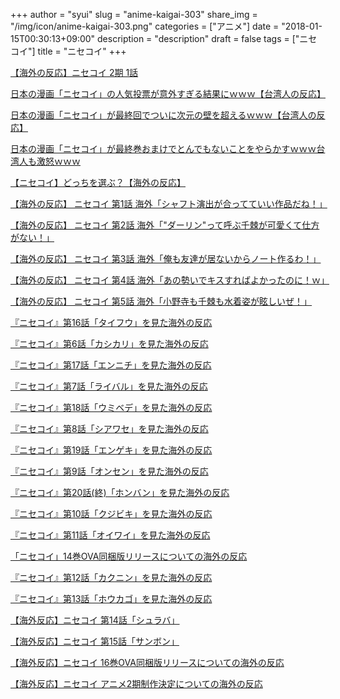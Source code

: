 +++
author = "syui"
slug = "anime-kaigai-303"
share_img = "/img/icon/anime-kaigai-303.png"
categories = ["アニメ"]
date = "2018-01-15T00:30:13+09:00"
description = "description"
draft = false
tags = ["ニセコイ"]
title = "ニセコイ"
+++



<a href="http://don32111.blog.fc2.com/blog-entry-42.html" rel="nofollow" target="_blank" title="【海外の反応】ニセコイ 2期 1話">【海外の反応】ニセコイ 2期 1話</a>

<a href="http://kaola.jp/2016/04/01/421994/" rel="nofollow" target="_blank" title="日本の漫画「ニセコイ」の人気投票が意外すぎる結果にｗｗｗ【台湾人の反応】">日本の漫画「ニセコイ」の人気投票が意外すぎる結果にｗｗｗ【台湾人の反応】</a>

<a href="http://kaola.jp/2016/08/14/430812/" rel="nofollow" target="_blank" title="日本の漫画「ニセコイ」が最終回でついに次元の壁を超えるｗｗｗ【台湾人の反応】">日本の漫画「ニセコイ」が最終回でついに次元の壁を超えるｗｗｗ【台湾人の反応】</a>

<a href="http://kaola.jp/2016/10/09/434496/" rel="nofollow" target="_blank" title="日本の漫画「ニセコイ」が最終巻おまけでとんでもないことをやらかすｗｗｗ台湾人も激怒ｗｗｗ">日本の漫画「ニセコイ」が最終巻おまけでとんでもないことをやらかすｗｗｗ台湾人も激怒ｗｗｗ</a>

<a href="http://rakurakuhonyaku.blog.fc2.com/blog-entry-22.html" rel="nofollow" target="_blank" title="【ニセコイ】どっちを選ぶ？【海外の反応】">【ニセコイ】どっちを選ぶ？【海外の反応】</a>

<a href="http://rollingworld.blog.fc2.com/blog-entry-369.html" rel="nofollow" target="_blank" title="【海外の反応】 ニセコイ 第1話 海外「シャフト演出が合ってていい作品だね！」">【海外の反応】 ニセコイ 第1話 海外「シャフト演出が合ってていい作品だね！」</a>

<a href="http://rollingworld.blog.fc2.com/blog-entry-370.html" rel="nofollow" target="_blank" title="【海外の反応】 ニセコイ 第2話 海外「&quot;ダーリン&quot;って呼ぶ千棘が可愛くて仕方がない！」">【海外の反応】 ニセコイ 第2話 海外「&quot;ダーリン&quot;って呼ぶ千棘が可愛くて仕方がない！」</a>

<a href="http://rollingworld.blog.fc2.com/blog-entry-371.html" rel="nofollow" target="_blank" title="【海外の反応】 ニセコイ 第3話 海外「俺も友達が居ないからノート作るわ！」">【海外の反応】 ニセコイ 第3話 海外「俺も友達が居ないからノート作るわ！」</a>

<a href="http://rollingworld.blog.fc2.com/blog-entry-372.html" rel="nofollow" target="_blank" title="【海外の反応】 ニセコイ 第4話 海外「あの勢いでキスすればよかったのに！ｗ」">【海外の反応】 ニセコイ 第4話 海外「あの勢いでキスすればよかったのに！ｗ」</a>

<a href="http://rollingworld.blog.fc2.com/blog-entry-373.html" rel="nofollow" target="_blank" title="【海外の反応】 ニセコイ 第5話 海外「小野寺も千棘も水着姿が眩しいぜ！」">【海外の反応】 ニセコイ 第5話 海外「小野寺も千棘も水着姿が眩しいぜ！」</a>

<a href="http://translated.blog.jp/archives/5844216.html" rel="nofollow" target="_blank" title="『ニセコイ』第16話「タイフウ」を見た海外の反応">『ニセコイ』第16話「タイフウ」を見た海外の反応</a>

<a href="http://translated.blog.jp/archives/5947841.html" rel="nofollow" target="_blank" title="『ニセコイ』第6話「カシカリ」を見た海外の反応">『ニセコイ』第6話「カシカリ」を見た海外の反応</a>

<a href="http://translated.blog.jp/archives/6138334.html" rel="nofollow" target="_blank" title="『ニセコイ』第17話「エンニチ」を見た海外の反応">『ニセコイ』第17話「エンニチ」を見た海外の反応</a>

<a href="http://translated.blog.jp/archives/6241655.html" rel="nofollow" target="_blank" title="『ニセコイ』第7話「ライバル」を見た海外の反応">『ニセコイ』第7話「ライバル」を見た海外の反応</a>

<a href="http://translated.blog.jp/archives/6481586.html" rel="nofollow" target="_blank" title="『ニセコイ』第18話「ウミベデ」を見た海外の反応">『ニセコイ』第18話「ウミベデ」を見た海外の反応</a>

<a href="http://translated.blog.jp/archives/6567751.html" rel="nofollow" target="_blank" title="『ニセコイ』第8話「シアワセ」を見た海外の反応">『ニセコイ』第8話「シアワセ」を見た海外の反応</a>

<a href="http://translated.blog.jp/archives/6914835.html" rel="nofollow" target="_blank" title="『ニセコイ』第19話「エンゲキ」を見た海外の反応">『ニセコイ』第19話「エンゲキ」を見た海外の反応</a>

<a href="http://translated.blog.jp/archives/7064628.html" rel="nofollow" target="_blank" title="『ニセコイ』第9話「オンセン」を見た海外の反応">『ニセコイ』第9話「オンセン」を見た海外の反応</a>

<a href="http://translated.blog.jp/archives/7191250.html" rel="nofollow" target="_blank" title="『ニセコイ』第20話(終)「ホンバン」を見た海外の反応">『ニセコイ』第20話(終)「ホンバン」を見た海外の反応</a>

<a href="http://translated.blog.jp/archives/7393463.html" rel="nofollow" target="_blank" title="『ニセコイ』第10話「クジビキ」を見た海外の反応">『ニセコイ』第10話「クジビキ」を見た海外の反応</a>

<a href="http://translated.blog.jp/archives/7726193.html" rel="nofollow" target="_blank" title="『ニセコイ』第11話「オイワイ」を見た海外の反応">『ニセコイ』第11話「オイワイ」を見た海外の反応</a>

<a href="http://translated.blog.jp/archives/7858188.html" rel="nofollow" target="_blank" title="「ニセコイ」14巻OVA同梱版リリースについての海外の反応">「ニセコイ」14巻OVA同梱版リリースについての海外の反応</a>

<a href="http://translated.blog.jp/archives/8120203.html" rel="nofollow" target="_blank" title="『ニセコイ』第12話「カクニン」を見た海外の反応">『ニセコイ』第12話「カクニン」を見た海外の反応</a>

<a href="http://translated.blog.jp/archives/8120245.html" rel="nofollow" target="_blank" title="『ニセコイ』第13話「ホウカゴ」を見た海外の反応">『ニセコイ』第13話「ホウカゴ」を見た海外の反応</a>

<a href="http://web.archive.org/web/20150315034709/http://animeya.blog.jp/archives/1004775566.html" rel="nofollow" target="_blank" title="【海外反応】ニセコイ 第14話「シュラバ」">【海外反応】ニセコイ 第14話「シュラバ」</a>

<a href="http://web.archive.org/web/20150315034709/http://animeya.blog.jp/archives/1004775567.html" rel="nofollow" target="_blank" title="【海外反応】ニセコイ 第15話「サンボン」">【海外反応】ニセコイ 第15話「サンボン」</a>

<a href="http://web.archive.org/web/20150315034709/http://animeya.blog.jp/archives/1009888532.html" rel="nofollow" target="_blank" title="【海外反応】ニセコイ 16巻OVA同梱版リリースについての海外の反応">【海外反応】ニセコイ 16巻OVA同梱版リリースについての海外の反応</a>

<a href="http://web.archive.org/web/20150315034709/http://animeya.blog.jp/archives/1010414809.html" rel="nofollow" target="_blank" title="【海外反応】ニセコイ アニメ2期制作決定についての海外の反応">【海外反応】ニセコイ アニメ2期制作決定についての海外の反応</a>
